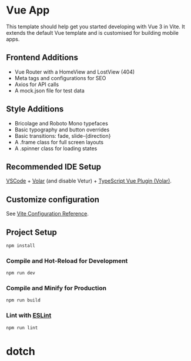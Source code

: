 # Vue App

This template should help get you started developing with Vue 3 in Vite. It extends the default Vue template and is customised for building mobile apps.

## Frontend Additions
- Vue Router with a HomeView and LostView (404)
- Meta tags and configurations for SEO
- Axios for API calls
- A mock.json file for test data

## Style Additions
- Bricolage and Roboto Mono typefaces
- Basic typography and button overrides
- Basic transitions: fade, slide-{direction}
- A .frame class for full screen layouts
- A .spinner class for loading states
## Recommended IDE Setup

[VSCode](https://code.visualstudio.com/) + [Volar](https://marketplace.visualstudio.com/items?itemName=Vue.volar) (and disable Vetur) + [TypeScript Vue Plugin (Volar)](https://marketplace.visualstudio.com/items?itemName=Vue.vscode-typescript-vue-plugin).

## Customize configuration

See [Vite Configuration Reference](https://vitejs.dev/config/).

## Project Setup

```sh
npm install
```

### Compile and Hot-Reload for Development

```sh
npm run dev
```

### Compile and Minify for Production

```sh
npm run build
```

### Lint with [ESLint](https://eslint.org/)

```sh
npm run lint
```
# dotch
